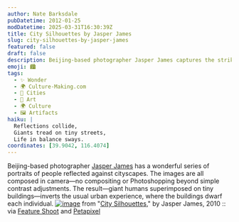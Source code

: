 ```yaml
---
author: Nate Barksdale
pubDatetime: 2012-01-25
modDatetime: 2025-03-31T16:30:39Z
title: City Silhouettes by Jasper James
slug: city-silhouettes-by-jasper-james
featured: false
draft: false
description: Beijing-based photographer Jasper James captures the striking juxtaposition of humans and urban landscapes in his reflections series.
emoji: 🏙️
tags:
  - ✨ Wonder
  - 🌍 Culture-Making.com
  - 🌆 Cities
  - 🎨 Art
  - 🌍 Culture
  - 🖼️ Artifacts
haiku: |
  Reflections collide,  
  Giants tread on tiny streets,  
  Life in balance sways.
coordinates: [39.9042, 116.4074]
---
```


Beijing-based photographer [Jasper James](http://www.jasperjames.co.uk/) has a wonderful series of portraits of people reflected against cityscapes. The images are all composed in camera—no compositing or Photoshopping beyond simple contrast adjustments. The result—giant humans superimposed on tiny buildings—inverts the usual urban experience, where the buildings dwarf each individual.
[![image](http://culture-making.com/media/8_silhouettes004.jpg)](http://www.jasperjames.co.uk/project/people-and-places-2/)
from "[City Silhouettes](http://web.archive.org/web/20170819063511/http://www.jasperjames.co.uk:80/project/people-and-places-2/)," by Jasper James, 2010 :: via [Feature Shoot](https://www.google.com/search?q=%22Feature%20Shoot%22%20featureshoot.com) and [Petapixel](https://www.google.com/search?q=%22Petapixel%22%20petapixel.com)
